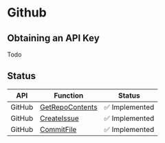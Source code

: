 # Github

## Obtaining an API Key

Todo

## Status

| API    | Function                                | Status       |  
|--------|-----------------------------------------|--------------|  
| GitHub | [GetRepoContents](get_repo_contents.md) | :white_check_mark: Implemented |
| GitHub | [CreateIssue](create_issue.md) | :white_check_mark: Implemented |  
| GitHub | [CommitFile](commit_file.md)   | :white_check_mark: Implemented |

